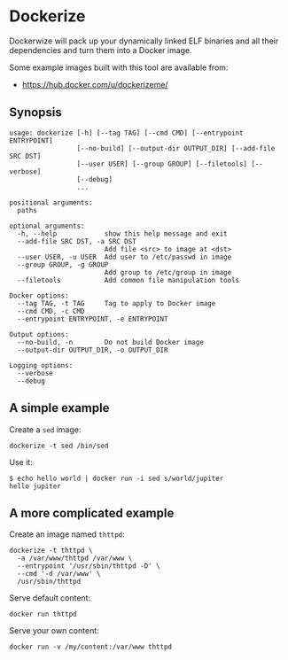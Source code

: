 # Dockerize

Dockerwize will pack up your dynamically linked ELF binaries and all
their dependencies and turn them into a Docker image.

Some example images built with this tool are available from:

- https://hub.docker.com/u/dockerizeme/

## Synopsis

    usage: dockerize [-h] [--tag TAG] [--cmd CMD] [--entrypoint ENTRYPOINT]
                     [--no-build] [--output-dir OUTPUT_DIR] [--add-file SRC DST]
                     [--user USER] [--group GROUP] [--filetools] [--verbose]
                     [--debug]
                     ...

    positional arguments:
      paths

    optional arguments:
      -h, --help            show this help message and exit
      --add-file SRC DST, -a SRC DST
                            Add file <src> to image at <dst>
      --user USER, -u USER  Add user to /etc/passwd in image
      --group GROUP, -g GROUP
                            Add group to /etc/group in image
      --filetools           Add common file manipulation tools

    Docker options:
      --tag TAG, -t TAG     Tag to apply to Docker image
      --cmd CMD, -c CMD
      --entrypoint ENTRYPOINT, -e ENTRYPOINT

    Output options:
      --no-build, -n        Do not build Docker image
      --output-dir OUTPUT_DIR, -o OUTPUT_DIR

    Logging options:
      --verbose
      --debug

## A simple example

Create a `sed` image:

    dockerize -t sed /bin/sed

Use it:

    $ echo hello world | docker run -i sed s/world/jupiter
    hello jupiter

## A more complicated example

Create an image named `thttpd`:

    dockerize -t thttpd \
      -a /var/www/thttpd /var/www \
      --entrypoint '/usr/sbin/thttpd -D' \
      --cmd '-d /var/www' \
      /usr/sbin/thttpd

Serve default content:

    docker run thttpd

Serve your own content:

    docker run -v /my/content:/var/www thttpd

